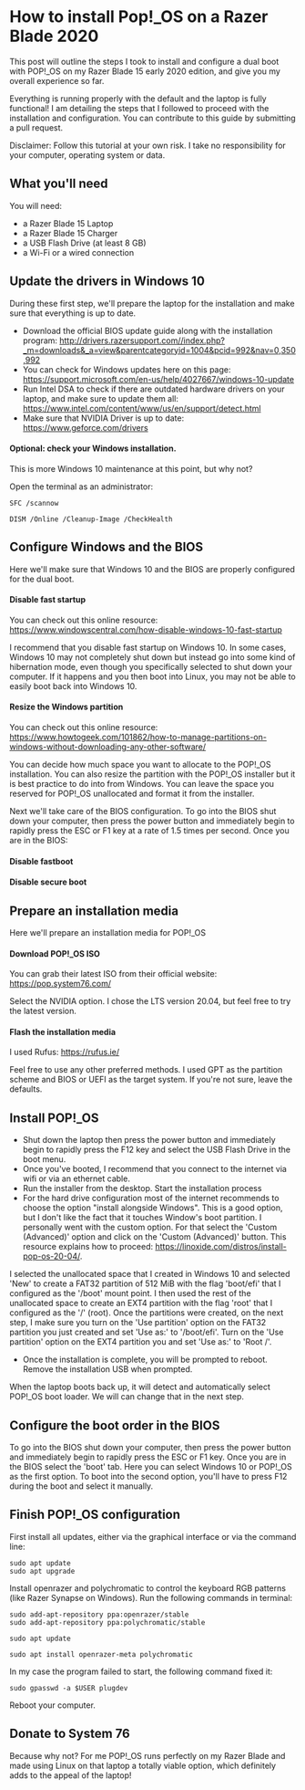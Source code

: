 # How to install Pop!\_OS on a Razer Blade 2020
This post will outline the steps I took to install and configure a dual boot with POP!\_OS on my Razer Blade 15 early 2020 edition, and give you my overall experience so far.

Everything is running properly with the default and the laptop is fully functional! I am detailing the steps that I followed to proceed with the installation and configuration. You can contribute to this guide by submitting a pull request.

Disclaimer: Follow this tutorial at your own risk. I take no responsibility for your computer, operating system or data.

## What you'll need

You will need:
- a Razer Blade 15 Laptop
- a Razer Blade 15 Charger
- a USB Flash Drive (at least 8 GB)
- a Wi-Fi or a wired connection

## Update the drivers in Windows 10
During these first step, we'll prepare the laptop for the installation and make sure that everything is up to date.

- Download the official BIOS update guide along with the installation program: <http://drivers.razersupport.com//index.php?_m=downloads&_a=view&parentcategoryid=1004&pcid=992&nav=0,350,992>
- You can check for Windows updates here on this page: <https://support.microsoft.com/en-us/help/4027667/windows-10-update>
- Run Intel DSA to check if there are outdated hardware drivers on your laptop, and make sure to update them all: <https://www.intel.com/content/www/us/en/support/detect.html>
- Make sure that NVIDIA Driver is up to date: <https://www.geforce.com/drivers>

#### Optional: check your Windows installation.

This is more Windows 10 maintenance at this point, but why not?

Open the terminal as an administrator:
```
SFC /scannow
```
```
DISM /Online /Cleanup-Image /CheckHealth
```

## Configure Windows and the BIOS
Here we'll make sure that Windows 10 and the BIOS are properly configured for the dual boot.

#### Disable fast startup

You can check out this online resource: https://www.windowscentral.com/how-disable-windows-10-fast-startup

I recommend that you disable fast startup on Windows 10. In some cases, Windows 10 may not completely shut down but instead go into some kind of hibernation mode, even though you specifically selected to shut down your computer. If it happens and you then boot into Linux, you may not be able to easily boot back into Windows 10.

#### Resize the Windows partition

You can check out this online resource: https://www.howtogeek.com/101862/how-to-manage-partitions-on-windows-without-downloading-any-other-software/

You can decide how much space you want to allocate to the POP!\_OS installation. You can also resize the partition with the POP!\_OS installer but it is best practice to do into from Windows. You can leave the space you reserved for POP!\_OS unallocated and format it from the installer.

Next we'll take care of the BIOS configuration. To go into the BIOS shut down your computer, then press the power button and immediately begin to rapidly press the ESC or F1 key at a rate of 1.5 times per second. Once you are in the BIOS:
#### Disable fastboot
#### Disable secure boot

## Prepare an installation media
Here we'll prepare an installation media for POP!\_OS

#### Download POP!\_OS ISO
You can grab their latest ISO from their official website: https://pop.system76.com/

Select the NVIDIA option. I chose the LTS version 20.04, but feel free to try the latest version.

#### Flash the installation media

I used Rufus: https://rufus.ie/

Feel free to use any other preferred methods. I used GPT as the partition scheme and BIOS or UEFI as the target system. If you're not sure, leave the defaults.

## Install POP!\_OS

- Shut down the laptop then press the power button and immediately begin to rapidly press the F12 key and select the USB Flash Drive in the boot menu.
- Once you've booted, I recommend that you connect to the internet via wifi or via an ethernet cable.
- Run the installer from the desktop. Start the installation process
- For the hard drive configuration most of the internet recommends to choose the option "install alongside Windows". This is a good option, but I don't like the fact that it touches Window's boot partition. I personally went with the custom option. For that select the 'Custom (Advanced)' option and click on the 'Custom (Advanced)' button. This resource explains how to proceed: https://linoxide.com/distros/install-pop-os-20-04/.

I selected the unallocated space that I created in Windows 10 and selected 'New' to create a FAT32 partition of 512 MiB with the flag 'boot/efi' that I configured as the '/boot' mount point. I then used the rest of the unallocated space to create an EXT4 partition with the flag 'root' that I configured as the '/' (root). Once the partitions were created, on the next step, I make sure you turn on the 'Use partition' option on the FAT32 partition you just created and set 'Use as:' to '/boot/efi'.  Turn on the 'Use partition' option on the EXT4 partition you and set 'Use as:' to 'Root /'. 

- Once the installation is complete, you will be prompted to reboot. Remove the installation USB when prompted.

When the laptop boots back up, it will detect and automatically select POP!\_OS boot loader. We will can change that in the next step.

## Configure the boot order in the BIOS

To go into the BIOS shut down your computer, then press the power button and immediately begin to rapidly press the ESC or F1 key. Once you are in the BIOS select the 'boot' tab. Here you can select Windows 10 or POP!\_OS as the first option. To boot into the second option, you'll have to press F12 during the boot and select it manually.

## Finish POP!\_OS configuration

First install all updates, either via the graphical interface or via the command line:
```
sudo apt update
sudo apt upgrade
```

Install openrazer and polychromatic to control the keyboard RGB patterns (like Razer Synapse on Windows). Run the following commands in terminal:

```
sudo add-apt-repository ppa:openrazer/stable
sudo add-apt-repository ppa:polychromatic/stable

sudo apt update

sudo apt install openrazer-meta polychromatic
```

In my case the program failed to start, the following command fixed it:
```
sudo gpasswd -a $USER plugdev
```
Reboot your computer.

## Donate to System 76

Because why not? For me POP!\_OS runs perfectly on my Razer Blade and made using Linux on that laptop a totally viable option, which definitely adds to the appeal of the laptop!

